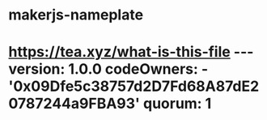 # makerjs-nameplate
# https://tea.xyz/what-is-this-file --- version: 1.0.0 codeOwners:   - '0x09Dfe5c38757d2D7Fd68A87dE20787244a9FBA93' quorum: 1
